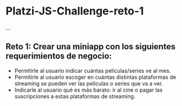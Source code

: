 # Platzi-JS-Challenge-reto-1

...

## Reto 1: Crear una miniapp con los siguientes requerimientos de negocio:

- Permitirle al usuario indicar cuántas películas/series ve al mes.
- Permitirle al usuario escoger en cuántas distintas plataformas de streaming se pueden ver las películas o series que va a ver.
- Indicarle al usuario qué es más barato: ir al cine o pagar las suscripciones a estas plataformas de streaming.
